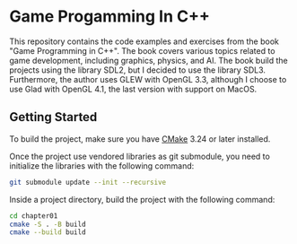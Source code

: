 # Game Progamming In C++

This repository contains the code examples and exercises from the book "Game Programming in C++". The book covers
various topics related to game development, including graphics, physics, and AI. The book build the projects using the
library SDL2, but I decided to use the library SDL3. Furthermore, the author uses GLEW with OpenGL 3.3, although I
choose
to use Glad with OpenGL 4.1, the last version with support on MacOS.

## Getting Started

To build the project, make sure you have [CMake](https://cmake.org) 3.24 or later installed.

Once the project use vendored libraries as git submodule, you need to initialize the libraries with the following
command:

```sh
git submodule update --init --recursive
```

Inside a project directory, build the project with the following command:

```sh
cd chapter01
cmake -S . -B build
cmake --build build
```
